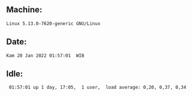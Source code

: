 ## Machine:
```
Linux 5.13.0-7620-generic GNU/Linux
```
## Date:
```
Kam 20 Jan 2022 01:57:01  WIB
```
## Idle:
```
 01:57:01 up 1 day, 17:05,  1 user,  load average: 0,20, 0,37, 0,34
```
